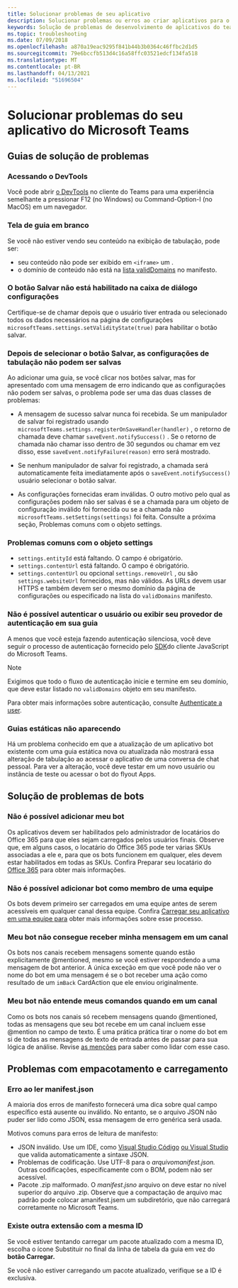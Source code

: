 ```yaml
---
title: Solucionar problemas de seu aplicativo
description: Solucionar problemas ou erros ao criar aplicativos para o Microsoft Teams
keywords: Solução de problemas de desenvolvimento de aplicativos do teams
ms.topic: troubleshooting
ms.date: 07/09/2018
ms.openlocfilehash: a870a19eac9295f841b44b3b0364c46ffbc2d1d5
ms.sourcegitcommit: 79e6bccfb513d4c16a58ffc03521edcf134fa518
ms.translationtype: MT
ms.contentlocale: pt-BR
ms.lasthandoff: 04/13/2021
ms.locfileid: "51696504"
---
```

# <a name="troubleshoot-your-microsoft-teams-app"></a>Solucionar problemas do seu aplicativo do Microsoft Teams

## <a name="troubleshooting-tabs"></a>Guias de solução de problemas

### <a name="accessing-the-devtools"></a>Acessando o DevTools

Você pode abrir [o DevTools](~/tabs/how-to/developer-tools.md) no cliente do Teams para uma experiência semelhante a pressionar F12 (no Windows) ou Command-Option-I (no MacOS) em um navegador.

### <a name="blank-tab-screen"></a>Tela de guia em branco

Se você não estiver vendo seu conteúdo na exibição de tabulação, pode ser:

* seu conteúdo não pode ser exibido em `<iframe>` um .
* o domínio de conteúdo não está na [lista validDomains](~/resources/schema/manifest-schema.md#validdomains) no manifesto.

### <a name="the-save-button-isnt-enabled-on-the-settings-dialog"></a>O botão Salvar não está habilitado na caixa de diálogo configurações

Certifique-se de chamar depois que o usuário tiver entrada ou selecionado todos os dados necessários na página de configurações `microsoftTeams.settings.setValidityState(true)` para habilitar o botão salvar.

### <a name="after-selecting-the-save-button-the-tab-settings-cannot-be-saved"></a>Depois de selecionar o botão Salvar, as configurações de tabulação não podem ser salvas

Ao adicionar uma guia, se você clicar nos botões salvar, mas for apresentado com uma mensagem de erro indicando que as configurações não podem ser salvas, o problema pode ser uma das duas classes de problemas:

* A mensagem de sucesso salvar nunca foi recebida. Se um manipulador de salvar foi registrado usando `microsoftTeams.settings.registerOnSaveHandler(handler)` , o retorno de chamada deve chamar `saveEvent.notifySuccess()` . Se o retorno de chamada não chamar isso dentro de 30 segundos ou chamar em vez disso, esse `saveEvent.notifyFailure(reason)` erro será mostrado.

* Se nenhum manipulador de salvar foi registrado, a chamada será automaticamente feita imediatamente após o `saveEvent.notifySuccess()` usuário selecionar o botão salvar.

* As configurações fornecidas eram inválidas. O outro motivo pelo qual as configurações podem não ser salvas é se a chamada para um objeto de configuração inválido foi fornecida ou se a chamada não `microsoftTeams.setSettings(settings)` foi feita. Consulte a próxima seção, Problemas comuns com o objeto settings.

### <a name="common-problems-with-the-settings-object"></a>Problemas comuns com o objeto settings

* `settings.entityId` está faltando. O campo é obrigatório.
* `settings.contentUrl` está faltando. O campo é obrigatório.
* `settings.contentUrl` ou opcional `settings.removeUrl` , ou são `settings.websiteUrl` fornecidos, mas não válidos. As URLs devem usar HTTPS e também devem ser o mesmo domínio da página de configurações ou especificado na lista do `validDomains` manifesto.

### <a name="cant-authenticate-the-user-or-display-your-auth-provider-in-your-tab"></a>Não é possível autenticar o usuário ou exibir seu provedor de autenticação em sua guia

A menos que você esteja fazendo autenticação silenciosa, você deve seguir o processo de autenticação fornecido pelo [SDK](/javascript/api/overview/msteams-client.md)do cliente JavaScript do Microsoft Teams.

> [!NOTE]
>Exigimos que todo o fluxo de autenticação inicie e termine em seu domínio, que deve estar listado no `validDomains` objeto em seu manifesto.

Para obter mais informações sobre autenticação, consulte [Authenticate a user](~/concepts/authentication/authentication.md).

### <a name="static-tabs-not-showing-up"></a>Guias estáticas não aparecendo

Há um problema conhecido em que a atualização de um aplicativo bot existente com uma guia estática nova ou atualizada não mostrará essa alteração de tabulação ao acessar o aplicativo de uma conversa de chat pessoal.  Para ver a alteração, você deve testar em um novo usuário ou instância de teste ou acessar o bot do flyout Apps.

## <a name="troubleshooting-bots"></a>Solução de problemas de bots

### <a name="cant-add-my-bot"></a>Não é possível adicionar meu bot

Os aplicativos devem ser habilitados pelo administrador de locatários do Office 365 para que eles sejam carregados pelos usuários finais. Observe que, em alguns casos, o locatário do Office 365 pode ter várias SKUs associadas a ele e, para que os bots funcionem em qualquer, eles devem estar habilitados em todas as SKUs. Confira Preparar seu locatário do [Office 365](~/concepts/build-and-test/prepare-your-o365-tenant.md) para obter mais informações.

### <a name="cant-add-bot-as-a-member-of-a-team"></a>Não é possível adicionar bot como membro de uma equipe

Os bots devem primeiro ser carregados em uma equipe antes de serem acessíveis em qualquer canal dessa equipe. Confira [Carregar seu aplicativo em uma equipe para](~/concepts/deploy-and-publish/apps-upload.md) obter mais informações sobre esse processo.

### <a name="my-bot-doesnt-get-my-message-in-a-channel"></a>Meu bot não consegue receber minha mensagem em um canal

Os bots nos canais recebem mensagens somente quando estão explicitamente @mentioned, mesmo se você estiver respondendo a uma mensagem de bot anterior. A única exceção em que você pode não ver o nome do bot em uma mensagem é se o bot receber uma ação como resultado de um `imBack` CardAction que ele enviou originalmente.

### <a name="my-bot-doesnt-understand-my-commands-when-in-a-channel"></a>Meu bot não entende meus comandos quando em um canal

Como os bots nos canais só recebem mensagens quando @mentioned, todas as mensagens que seu bot recebe em um canal incluem esse @mention no campo de texto. É uma prática prática tirar o nome do bot em si de todas as mensagens de texto de entrada antes de passar para sua lógica de análise. Revise [as menções](../bots/how-to/conversations/channel-and-group-conversations.md#work-with-mentions) para saber como lidar com esse caso.

## <a name="issues-with-packaging-and-uploading"></a>Problemas com empacotamento e carregamento

### <a name="error-while-reading-manifestjson"></a>Erro ao ler manifest.json

A maioria dos erros de manifesto fornecerá uma dica sobre qual campo específico está ausente ou inválido. No entanto, se o arquivo JSON não puder ser lido como JSON, essa mensagem de erro genérica será usada.

Motivos comuns para erros de leitura de manifesto:

* JSON inválido. Use um IDE, como [Visual Studio Código](https://code.visualstudio.com) [ou Visual Studio](https://www.visualstudio.com/vs/) que valida automaticamente a sintaxe JSON.
* Problemas de codificação. Use UTF-8 para o *arquivomanifest.json.* Outras codificações, especificamente com o BOM, podem não ser acessível.
* Pacote .zip malformado. O *manifest.jsno* arquivo on deve estar no nível superior do arquivo .zip. Observe que a compactação  de arquivo mac padrão pode colocar amanifest.jsem um subdiretório, que não carregará corretamente no Microsoft Teams.

### <a name="another-extension-with-same-id-exists"></a>Existe outra extensão com a mesma ID

Se você estiver tentando carregar um pacote atualizado com a  mesma ID, escolha o ícone Substituir no final da linha de tabela da guia em vez do **botão Carregar.**

Se você não estiver carregando um pacote atualizado, verifique se a ID é exclusiva.
